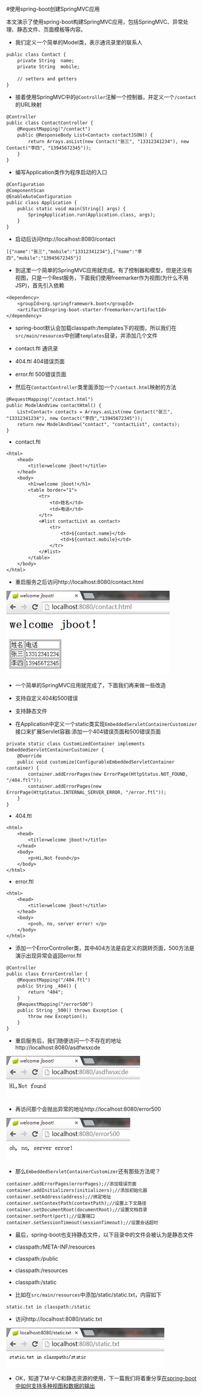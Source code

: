 #使用spring-boot创建SpringMVC应用

本文演示了使用spring-boot构建SpringMVC应用，包括SpringMVC、异常处理、静态文件、页面模板等内容。

*  我们定义一个简单的Model类，表示通讯录里的联系人

```
public class Contact {
	private String	name;
	private String	mobile;
	
	// setters and getters
}
```

*  接着使用SpringMVC中的`@Controller`注解一个控制器，并定义一个`/contact`的URL映射

```
@Controller
public class ContactController {
	@RequestMapping("/contact")
	public @ResponseBody List<Contact> contactJSON() {
		return Arrays.asList(new Contact("张三", "13312341234"), new Contact("李四", "13945672345"));
	}
}
```

*  编写Application类作为程序启动的入口

```
@Configuration
@ComponentScan
@EnableAutoConfiguration
public class Application {
	public static void main(String[] args) {
		SpringApplication.run(Application.class, args);
	}
}
```

*  启动后访问http://localhost:8080/contact

```
[{"name":"张三","mobile":"13312341234"},{"name":"李四","mobile":"13945672345"}]
```

*  到这里一个简单的SpringMVC应用就完成。有了控制器和模型，但是还没有视图，只是一个Rest服务，下面我们使用freemarker作为视图(为什么不用JSP)，首先引入依赖

```
<dependency>
	<groupId>org.springframework.boot</groupId>
	<artifactId>spring-boot-starter-freemarker</artifactId>
</dependency>
```

*  spring-boot默认会加载classpath:/templates下的视图，所以我们在`src/main/resources`中创建`templates`目录，并添加几个文件

  *  contact.ftl	通讯录
  *  404.ftl		404错误页面
  *  error.ftl		500错误页面

*  然后在`ContactController`类里面添加一个`/contact.html`映射的方法

```
@RequestMapping("/contact.html")
public ModelAndView contactHtml() {
	List<Contact> contacts = Arrays.asList(new Contact("张三", "13312341234"), new Contact("李四","13945672345"));
	return new ModelAndView("contact", "contactList", contacts);
}
```
  
  *  contact.ftl
  
```
<html> 
	<head> 
		<title>welcome jboot!</title> 
	</head> 
	<body> 
		<h1>welcome jboot!</h1> 
		<table border="1">
			<tr>
				<td>姓名</td>
				<td>电话</td>
			</tr>
			<#list contactList as contact> 
				<tr>
					<td>${contact.name}</td>
					<td>${contact.mobile}</td>
				</tr>
			</#list> 
		</table>
	</body> 
</html> 
```
  
*  重启服务之后访问http://localhost:8080/contact.html

![](../resources/2014-10-28-jboot-webmvc-application/1.jpg)

*  一个简单的SpringMVC应用就完成了，下面我们再来做一些改造
  *  支持自定义404和500错误
  *  支持静态文件

*  在Application中定义一个static类实现`EmbeddedServletContainerCustomizer`接口来扩展Servlet容器:添加一个404错误页面和500错误页面

```
private static class CustomizedContainer implements EmbeddedServletContainerCustomizer {
	@Override
	public void customize(ConfigurableEmbeddedServletContainer container) {
		container.addErrorPages(new ErrorPage(HttpStatus.NOT_FOUND, "/404.ftl"));
		container.addErrorPages(new ErrorPage(HttpStatus.INTERNAL_SERVER_ERROR, "/error.ftl"));
	}
}
```

  *  404.ftl
  
```
<html> 
	<head> 
		<title>welcome jboot!</title> 
	</head> 
	<body> 
		<p>Hi,Not found</p> 
	</body> 
</html> 
```

  *  error.ftl

```
<html> 
	<head> 
		<title>welcome jboot!</title> 
	</head> 
	<body> 
		<p>oh, no, server error! </p> 
	</body> 
</html> 
```

*  添加一个ErrorController类，其中404方法是自定义的跳转页面，500方法是演示出现异常会返回error.ftl

```
@Controller
public class ErrorController {
	@RequestMapping("/404.ftl")
	public String _404() {
		return "404";
	}
	@RequestMapping("/error500")
	public String _500() throws Exception {
		throw new Exception();
	}
}
```

*  重启服务后，我们随便访问一个不存在的地址http://localhost:8080/asdfwsxcde

![](../resources/2014-10-28-jboot-webmvc-application/2.jpg)

*  再访问那个会抛出异常的地址http://localhost:8080/error500

![](../resources/2014-10-28-jboot-webmvc-application/3.jpg)

*  那么`EmbeddedServletContainerCustomizer`还有那些方法呢？

```
container.addErrorPages(errorPages);//添加错误页面
container.addInitializers(initializers);//添加初始化器
container.setAddress(address);//绑定地址
container.setContextPath(contextPath);//设置上下文路径
container.setDocumentRoot(documentRoot);//设置文档目录
container.setPort(port);//设置端口
container.setSessionTimeout(sessionTimeout);//设置会话超时
```

*  最后，spring-boot也支持静态文件，以下目录中的文件会被认为是静态文件

  *  classpath:/META-INF/resources
  *  classpath:/public
  *  classpath:/resources
  *  classpath:/static

*  比如在`src/main/resources`中添加/static/static.txt，内容如下

```
static.txt in classpath:/static
```

*  访问http://localhost:8080/static.txt

![](../resources/2014-10-28-jboot-webmvc-application/4.jpg)

*  OK，知道了M-V-C和静态资源的使用，下一篇我们将着重分享[在spring-boot中如何支持多种视图和数据的输出](2014-10-28-jboot-mulitviews-application.md)